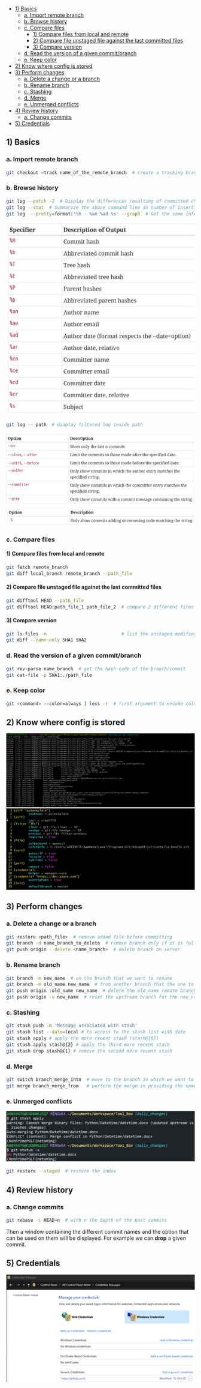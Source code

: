 - [1) Basics](#1-basics)
  - [a. Import remote branch](#a-import-remote-branch)
  - [b. Browse history](#b-browse-history)
  - [c. Compare files](#c-compare-files)
    - [1) Compare files from local and remote](#1-compare-files-from-local-and-remote)
    - [2) Compare file unstaged file against the last committed files](#2-compare-file-unstaged-file-against-the-last-committed-files)
    - [3) Compare version](#3-compare-version)
  - [d. Read the version of a given commit/branch](#d-read-the-version-of-a-given-commitbranch)
  - [e. Keep color](#e-keep-color)
- [2) Know where config is stored](#2-know-where-config-is-stored)
- [3) Perform changes](#3-perform-changes)
  - [a. Delete a change or a branch](#a-delete-a-change-or-a-branch)
  - [b. Rename branch](#b-rename-branch)
  - [c. Stashing](#c-stashing)
  - [d. Merge](#d-merge)
  - [e. Unmerged conflicts](#e-unmerged-conflicts)
- [4) Review history](#4-review-history)
  - [a. Change commits](#a-change-commits)
- [5) Credentials](#5-credentials)

## 1) Basics
### a. Import remote branch
````bash
git checkout –track name_of_the_remote_branch  # create a tracking branch 
````

### b. Browse history
````bash
git log --patch -2  # Display the differences resulting of committed changes. -2 restrict the displaying of logs to 2. 
git log --stat  # Summarize the above command line in number of insertions/deletions by file
git log  --pretty=format:'%h - %an %ad %s' --graph  # Get the some information here the references as graph
````
![Arguments of git log --pretty=format](./images/options_git_log_pretty_format.png)

````bash
git log -- path  # display filtered log inside path
````

![git log --pretty=format](./images/git_log_part1.png)
![git log --pretty=format](./images/git_log_part2.png)

### c. Compare files
#### 1) Compare files from local and remote
````bash
git fetch remote_branch
git diff local_branch remote_branch --path_file
````
#### 2) Compare file unstaged file against the last committed files
````bash
git difftool HEAD --path_file
git difftool HEAD:path_file_1 path_file_2  # compare 2 different files
````

#### 3) Compare version
````bash
git ls-files -m                            # list the unstaged modified files
git diff --name-only SHA1 SHA2
````
### d. Read the version of a given commit/branch
````bash
git rev-parse name_branch  # get the hash code of the branch/commit
git cat-file -p SHA1:./path_file
````
### e. Keep color
````bash
git <command> --color=always | less -r  # first argument to encode color even in pipeline, second one to interpret the encoded color
````
## 2) Know where config is stored

![git config --list](./images/get_config_info.png)
![git config --list](./images/git_config_file.png)

## 3) Perform changes 
### a. Delete a change or a branch
````bash
git restore <path_file>  # remove added file before committing
git branch -d name_branch_to_delete  # remove branch only if it is fully merged
git push origin --delete <name_branch>  # delete branch on server
````
### b. Rename branch  
````bash
git branch -m new_name  # on the branch that we want to rename
git branch -m old_name new_name  # from another branch that the one to rename
git push origin :old_name new_name  # delete the old_name remote branch an push new_name
git push origin -u new_name  # reset the upstream branch for the new_name local branch
````

### c. Stashing
````bash
git stash push -m 'Message associated with stash'
git stash list --date=local # to access to the stash list with date
git stash apply # apply the more recent stash (stash@{0})
git stash apply stash@{2} # apply the third more recent stash
git stash drop stash@{1} # remove the second more recent stash
````

### d. Merge
````bash
git switch branch_merge_into  # move to the branch in which we want to perform changes
git merge branch_merge_from   # perform the merge in providing the name of the branch from where we want to get data.
````

### e. Unmerged conflicts
![](./images/abort_merge.png)
````bash
git restore --staged  # restore the index
````

## 4) Review history
### a. Change commits
````bash
git rebase -i HEAD~n  # with n the depth of the past commits
````
Then a window containing the different commit names and the option that can be used on them will be displayed.
For example we can **drop** a given commit.
## 5) Credentials
![Windows Credential](./images/windows_credential.png)